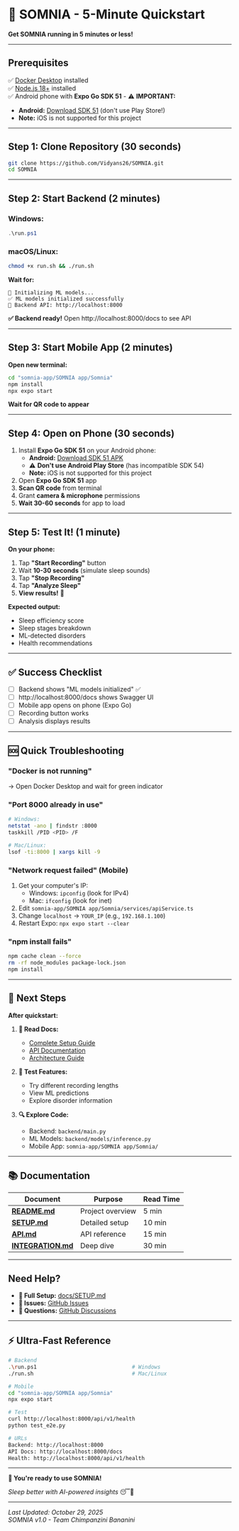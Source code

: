 # 🚀 SOMNIA - 5-Minute Quickstart

**Get SOMNIA running in 5 minutes or less!**

---

## Prerequisites

✅ [Docker Desktop](https://www.docker.com/get-started) installed  
✅ [Node.js 18+](https://nodejs.org/) installed  
✅ Android phone with **Expo Go SDK 51** - ⚠️ **IMPORTANT:**
   - **Android:** [Download SDK 51](https://expo.dev/go?sdkVersion=51&platform=android&device=true) (don't use Play Store!)
   - **Note:** iOS is not supported for this project

---

## Step 1: Clone Repository (30 seconds)

```bash
git clone https://github.com/Vidyans26/SOMNIA.git
cd SOMNIA
```

---

## Step 2: Start Backend (2 minutes)

### Windows:
```powershell
.\run.ps1
```

### macOS/Linux:
```bash
chmod +x run.sh && ./run.sh
```

**Wait for:**
```
🤖 Initializing ML models...
✅ ML models initialized successfully
🔹 Backend API: http://localhost:8000
```

**✅ Backend ready!** Open http://localhost:8000/docs to see API

---

## Step 3: Start Mobile App (2 minutes)

**Open new terminal:**
```bash
cd "somnia-app/SOMNIA app/Somnia"
npm install
npx expo start
```

**Wait for QR code to appear**

---

## Step 4: Open on Phone (30 seconds)

1. Install **Expo Go SDK 51** on your Android phone:
   - **Android:** [Download SDK 51 APK](https://expo.dev/go?sdkVersion=51&platform=android&device=true)
   - ⚠️ **Don't use Android Play Store** (has incompatible SDK 54)
   - **Note:** iOS is not supported for this project
2. Open **Expo Go SDK 51** app
3. **Scan QR code** from terminal
4. Grant **camera & microphone** permissions
5. **Wait 30-60 seconds** for app to load

---

## Step 5: Test It! (1 minute)

**On your phone:**

1. Tap **"Start Recording"** button
2. Wait **10-30 seconds** (simulate sleep sounds)
3. Tap **"Stop Recording"**
4. Tap **"Analyze Sleep"**
5. **View results!** 🎉

**Expected output:**
- Sleep efficiency score
- Sleep stages breakdown
- ML-detected disorders
- Health recommendations

---

## ✅ Success Checklist

- [ ] Backend shows "ML models initialized" ✅
- [ ] http://localhost:8000/docs shows Swagger UI
- [ ] Mobile app opens on phone (Expo Go)
- [ ] Recording button works
- [ ] Analysis displays results

---

## 🆘 Quick Troubleshooting

### "Docker is not running"
→ Open Docker Desktop and wait for green indicator

### "Port 8000 already in use"
```bash
# Windows:
netstat -ano | findstr :8000
taskkill /PID <PID> /F

# Mac/Linux:
lsof -ti:8000 | xargs kill -9
```

### "Network request failed" (Mobile)
1. Get your computer's IP:
   - Windows: `ipconfig` (look for IPv4)
   - Mac: `ifconfig` (look for inet)
2. Edit `somnia-app/SOMNIA app/Somnia/services/apiService.ts`
3. Change `localhost` → `YOUR_IP` (e.g., `192.168.1.100`)
4. Restart Expo: `npx expo start --clear`

### "npm install fails"
```bash
npm cache clean --force
rm -rf node_modules package-lock.json
npm install
```

---

## 🎯 Next Steps

**After quickstart:**

1. **📖 Read Docs:**
   - [Complete Setup Guide](docs/SETUP.md)
   - [API Documentation](docs/API.md)
   - [Architecture Guide](docs/ARCHITECTURE.md)

2. **🧪 Test Features:**
   - Try different recording lengths
   - View ML predictions
   - Explore disorder information

3. **🔍 Explore Code:**
   - Backend: `backend/main.py`
   - ML Models: `backend/models/inference.py`
   - Mobile App: `somnia-app/SOMNIA app/Somnia/`

---

## 📚 Documentation

| Document | Purpose | Read Time |
|----------|---------|-----------|
| **[README.md](README.md)** | Project overview | 5 min |
| **[SETUP.md](docs/SETUP.md)** | Detailed setup | 10 min |
| **[API.md](docs/API.md)** | API reference | 15 min |
| **[INTEGRATION.md](docs/INTEGRATION.md)** | Deep dive | 30 min |

---

##  Need Help?

- **📖 Full Setup:** [docs/SETUP.md](docs/SETUP.md)
- **🐛 Issues:** [GitHub Issues](https://github.com/Vidyans26/SOMNIA/issues)
- **💬 Questions:** [GitHub Discussions](https://github.com/Vidyans26/SOMNIA/discussions)

---

## ⚡ Ultra-Fast Reference

```bash
# Backend
.\run.ps1                              # Windows
./run.sh                               # Mac/Linux

# Mobile
cd "somnia-app/SOMNIA app/Somnia"
npx expo start

# Test
curl http://localhost:8000/api/v1/health
python test_e2e.py

# URLs
Backend: http://localhost:8000
API Docs: http://localhost:8000/docs
Health: http://localhost:8000/api/v1/health
```

---

**🎉 You're ready to use SOMNIA!**

*Sleep better with AI-powered insights* 😴🤖

---

*Last Updated: October 29, 2025*  
*SOMNIA v1.0 - Team Chimpanzini Bananini*
